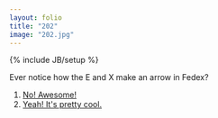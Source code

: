 ```yaml
---
layout: folio
title: "202"
image: "202.jpg"
---
```

{% include JB/setup %}

<div class="copy">
	<p>Ever notice how the E and X make an arrow in Fedex?</p>
</div>	

<div class="choice">
	<ol>
		<li><a href="203.html">
			No! Awesome!
		</a></li>
		<li><a href="203.html">
			Yeah! It's pretty cool.
		</a></li>
	</ol>
</div>